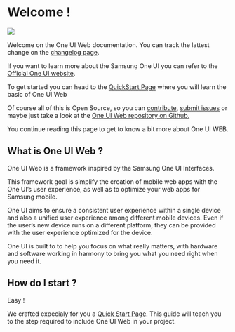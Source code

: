 # Welcome !

<img src="../_media/welcome-oui.png" style="margin:auto;">

Welcome on the One UI Web documentation. You can track the lattest change on the [changelog page](/changelog).

If you want to learn more about the Samsung One UI you can refer to the [Official One UI website](https://www.samsung.com/global/galaxy/apps/one-ui/).

To get started you can head to the [QuickStart Page](/getting-started/quickstart) where you will learn the basic of One UI Web

Of course all of this is Open Source, so you can [contribute](https://github.com/SamsungInternet/OneUI-Web), [submit issues](https://github.com/SamsungInternet/OneUI-Web/issues) or maybe just take a look at the [One UI Web repository on Github.](https://github.com/SamsungInternet/OneUI-Web/issues)

You continue reading this page to get to know a bit more about One UI WEB.

## What is One UI Web ?

One UI Web is a framework inspired by the Samsung One UI Interfaces.

This framework goal is simplify the creation of mobile web apps with the One UI’s user experience, as well as to optimize your web apps for Samsung mobile.

One UI aims to ensure a consistent user experience within a single device and also a unified user experience among different mobile devices. Even if the user’s new device runs on a different platform, they can be provided with the user experience optimized for the device.

One UI is built to to help you focus on what really matters, with hardware and software working in harmony to bring you what you need right when you need it.

## How do I start ?

Easy !

We crafted expecialy for you a [Quick Start Page](getting-started/quickstart).
This guide will teach you to the step required to include One UI Web in your project. 
